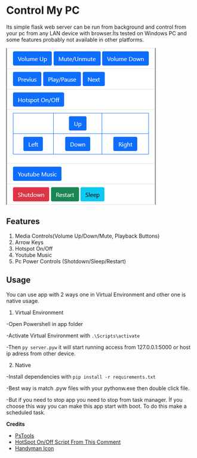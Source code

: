 
# Control My PC
 Its simple flask web server can be run from background and control from your pc from any LAN device with browser.İts tested on Windows PC and some features probably not available in other platforms.
 
![Screenshot](/static/screenshot1.png)

## Features

 1. Media Controls(Volume Up/Down/Mute, Playback Buttons)
 2. Arrow Keys
 3. Hotspot On/Off
 4. Youtube Music
 5. Pc Power Controls (Shotdown/Sleep/Restart)
 
## Usage
 You can use app with 2 ways one in Virtual Environment and other one is native usage.
 
 1. Virtual Environment
 
 -Open Powershell in app folder
 
 -Activate Virtual Environment with `.\Scripts\activate`
 
 -Then `py server.pyw` it will start running access from 127.0.0.1:5000 or host ip adress from other device.
 
 2. Native

 -Install dependencies with `pip install -r requirements.txt`
 
 -Best way is match .pyw files with your pythonw.exe then double click file. 
 
 -But if you need to stop app you need to stop from task manager. İf you choose this way you can make this app start with boot. To do this make a scheduled task.

 
**Credits**

 - [PsTools](https://docs.microsoft.com/en-us/sysinternals/downloads/pstools)
 - [HotSpot On/Off Script From This Comment](https://stackoverflow.com/a/65912082)
 - [Handyman Icon](https://material.io/resources/icons/?style=baseline)

